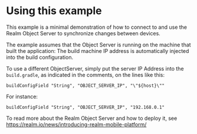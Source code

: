 # Using this example

This example is a minimal demonstration of how to connect to and use the
Realm Object Server to synchronize changes between devices.

The example assumes that the Object Server is running on the machine
that built the application: The build machine IP address is automatically
injected into the build configuration.

To use a different ObjectServer, simply put the server IP Address into
the `build.gradle`, as indicated in the comments, on the lines like this:

    buildConfigField "String", "OBJECT_SERVER_IP", "\"${host}\""

For instance:

    buildConfigField "String", "OBJECT_SERVER_IP", "192.168.0.1"

To read more about the Realm Object Server and how to deploy it, see
https://realm.io/news/introducing-realm-mobile-platform/
